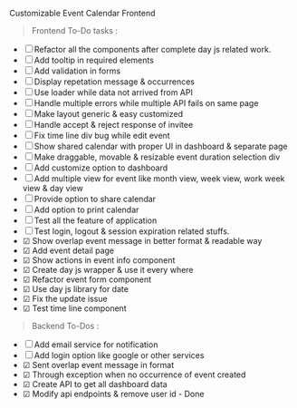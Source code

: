 Customizable Event Calendar Frontend

> Frontend To-Do tasks :

- &#9744; Refactor all the components after complete day js related work.
- &#9744; Add tooltip in required elements
- &#9744; Add validation in forms
- &#9744; Display repetation message & occurrences
- &#9744; Use loader while data not arrived from API
- &#9744; Handle multiple errors while multiple API fails on same page
- &#9744; Make layout generic & easy customized
- &#9744; Handle accept & reject response of invitee
- &#9744; Fix time line div bug while edit event
- &#9744; Show shared calendar with proper UI in dashboard & separate page
- &#9744; Make draggable, movable & resizable event duration selection div
- &#9744; Add customize option to dashboard
- &#9744; Add multiple view for event like month view, week view, work week view & day view
- &#9744; Provide option to share calendar
- &#9744; Add option to print calendar
- &#9744; Test all the feature of application
- &#9744; Test login, logout & session expiration related stuffs.
- &#9745; Show overlap event message in better format & readable way
- &#9745; Add event detail page
- &#9745; Show actions in event info component
- &#9745; Create day js wrapper & use it every where
- &#9745; Refactor event form component
- &#9745; Use day js library for date
- &#9745; Fix the update issue
- &#9745; Test time line component

> Backend To-Dos :

- &#9744; Add email service for notification
- &#9744; Add login option like google or other services
- &#9745; Sent overlap event message in format 
- &#9745; Through exception when no occurrence of event created
- &#9745; Create API to get all dashboard data 
- &#9745; Modify api endpoints & remove user id - Done

